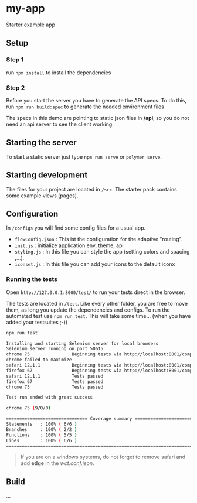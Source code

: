 # my-app
Starter example app

## Setup
### Step 1
run `npm install` to install the dependencies

### Step 2
Before you start the server you have to generate the API specs.
To do this, run `npm run build:spec` to generate the needed environment files

The specs in this demo are pointing to static json files in  **/api**, so you do not need an api server to see the client working.  


## Starting the server
To start a static server just type `npm run serve` or `polymer serve`.

## Starting development
The files for your project are located in `/src`.  The starter pack contains some example views (pages).

## Configuration
In `/configs` you will find some config files for a usual app.

- `flowConfig.json` : This ist the configuration for the adaptive "routing".
- `init.js` : initialize application env, theme, api
- `styling.js` : In this file you can style the app (setting colors and spacing ,...).
- `iconset.js` : In this file you can add your icons to the default iconx


### Running the tests
Open `http://127.0.0.1:8000/test/` to run your tests direct in the browser. 

The tests are located in `/test`. Like every other folder, you are free to move them, as long you update the dependencies and configs.
To run the automated test use `npm run test`. This will take some time... (when you have added your testsuites ;-))

```bash
npm run test

Installing and starting Selenium server for local browsers
Selenium server running on port 50615
chrome 75                Beginning tests via http://localhost:8001/components/mypack/generated-index.html?cli_browser_id=0
chrome failed to maximize
safari 12.1.1            Beginning tests via http://localhost:8001/components/mypack/generated-index.html?cli_browser_id=1
firefox 67               Beginning tests via http://localhost:8001/components/mypack/generated-index.html?cli_browser_id=2
safari 12.1.1            Tests passed
firefox 67               Tests passed
chrome 75                Tests passed

Test run ended with great success

chrome 75 (9/0/0)                     

=============================== Coverage summary ===============================
Statements   : 100% ( 6/6 )
Branches     : 100% ( 2/2 )
Functions    : 100% ( 5/5 )
Lines        : 100% ( 6/6 )
================================================================================

```

> If you are on a windows systems, do not forget to remove safari and add **edge** in the *wct.conf.json*.

## Build
...
